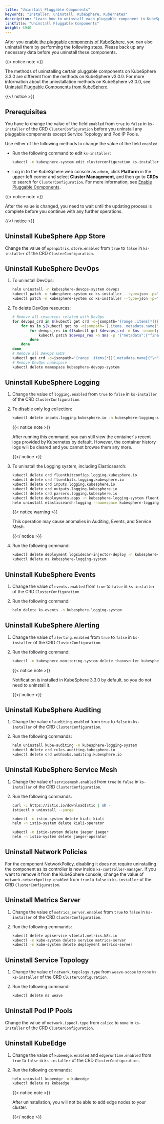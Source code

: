 ```yaml
---
title: "Uninstall Pluggable Components"
keywords: "Installer, uninstall, KubeSphere, Kubernetes"
description: "Learn how to uninstall each pluggable component in KubeSphere."
linkTitle: "Uninstall Pluggable Components"
Weight: 6940
---
```


After you [enable the pluggable components of KubeSphere](../../pluggable-components/), you can also uninstall them by performing the following steps. Please back up any necessary data before you uninstall these components.

{{< notice note >}}

The methods of uninstalling certain pluggable components on KubeSphere 3.3.0 are different from the methods on KubeSphere v3.0.0. For more information about the uninstallation methods on KubeSphere v3.0.0, see [Uninstall Pluggable Components from KubeSphere](https://v3-0.docs.kubesphere.io/docs/faq/installation/uninstall-pluggable-components/).

{{</ notice >}}

## Prerequisites

You have to change the value of the field `enabled` from `true` to `false` in `ks-installer` of the CRD `ClusterConfiguration` before you uninstall any pluggable components except Service Topology and Pod IP Pools. 

Use either of the following methods to change the value of the field `enabled`:

- Run the following command to edit `ks-installer`:

  ```bash
  kubectl -n kubesphere-system edit clusterconfiguration ks-installer
  ```

- Log in to the KubeSphere web console as `admin`, click **Platform** in the upper-left corner and select **Cluster Management**, and then go to **CRDs** to search for `ClusterConfiguration`. For more information, see [Enable Pluggable Components](../../../pluggable-components/).

{{< notice note >}}

After the value is changed, you need to wait until the updating process is complete before you continue with any further operations.

{{</ notice >}}

## Uninstall KubeSphere App Store

Change the value of `openpitrix.store.enabled` from `true` to `false` in `ks-installer` of the CRD `ClusterConfiguration`.

## Uninstall KubeSphere DevOps

1. To uninstall DevOps:

   ```bash
   helm uninstall -n kubesphere-devops-system devops
   kubectl patch -n kubesphere-system cc ks-installer --type=json -p='[{"op": "remove", "path": "/status/devops"}]'
   kubectl patch -n kubesphere-system cc ks-installer --type=json -p='[{"op": "replace", "path": "/spec/devops/enabled", "value": false}]'
   ```
2. To delete DevOps resources:

   ```bash
   # Remove all resources related with DevOps
   for devops_crd in $(kubectl get crd -o=jsonpath='{range .items[*]}{.metadata.name}{"\n"}{end}' | grep "devops.kubesphere.io"); do
       for ns in $(kubectl get ns -ojsonpath='{.items..metadata.name}'); do
           for devops_res in $(kubectl get $devops_crd -n $ns -oname); do
               kubectl patch $devops_res -n $ns -p '{"metadata":{"finalizers":[]}}' --type=merge
           done
       done
   done
   # Remove all DevOps CRDs
   kubectl get crd -o=jsonpath='{range .items[*]}{.metadata.name}{"\n"}{end}' | grep "devops.kubesphere.io" | xargs -I crd_name kubectl delete crd crd_name
   # Remove DevOps namespace
   kubectl delete namespace kubesphere-devops-system
   ```


## Uninstall KubeSphere Logging

1. Change the value of `logging.enabled` from `true` to `false` in `ks-installer` of the CRD `ClusterConfiguration`.

2. To disable only log collection:

   ```bash
   kubectl delete inputs.logging.kubesphere.io -n kubesphere-logging-system tail
   ```

   {{< notice note >}}

   After running this command, you can still view the container's recent logs provided by Kubernetes by default. However, the container history logs will be cleared and you cannot browse them any more. 

   {{</ notice >}}

3. To uninstall the Logging system, including Elasticsearch:

   ```bash
   kubectl delete crd fluentbitconfigs.logging.kubesphere.io
   kubectl delete crd fluentbits.logging.kubesphere.io
   kubectl delete crd inputs.logging.kubesphere.io
   kubectl delete crd outputs.logging.kubesphere.io
   kubectl delete crd parsers.logging.kubesphere.io
   kubectl delete deployments.apps -n kubesphere-logging-system fluentbit-operator
   helm uninstall elasticsearch-logging --namespace kubesphere-logging-system
   ```

   {{< notice warning >}}

   This operation may cause anomalies in Auditing, Events, and Service Mesh.

   {{</ notice >}}
   
4. Run the following command:

   ```bash
   kubectl delete deployment logsidecar-injector-deploy -n kubesphere-logging-system
   kubectl delete ns kubesphere-logging-system
   ```

## Uninstall KubeSphere Events

1. Change the value of `events.enabled` from `true` to `false` in `ks-installer` of the CRD `ClusterConfiguration`.

2. Run the following command:

   ```bash
   helm delete ks-events -n kubesphere-logging-system
   ```

## Uninstall KubeSphere Alerting

1. Change the value of `alerting.enabled` from `true` to `false` in `ks-installer` of the CRD `ClusterConfiguration`.

2. Run the following command:

   ```bash
   kubectl -n kubesphere-monitoring-system delete thanosruler kubesphere
   ```

   {{< notice note >}}

   Notification is installed in KubeSphere 3.3.0 by default, so you do not need to uninstall it.

   {{</ notice >}} 


## Uninstall KubeSphere Auditing

1. Change the value of `auditing.enabled` from `true` to `false` in `ks-installer` of the CRD `ClusterConfiguration`.

2. Run the following commands:

   ```bash
   helm uninstall kube-auditing -n kubesphere-logging-system
   kubectl delete crd rules.auditing.kubesphere.io
   kubectl delete crd webhooks.auditing.kubesphere.io
   ```

## Uninstall KubeSphere Service Mesh

1. Change the value of `servicemesh.enabled` from `true` to `false` in `ks-installer` of the CRD `ClusterConfiguration`.

2. Run the following commands:

   ```bash
   curl -L https://istio.io/downloadIstio | sh -
   istioctl x uninstall --purge
   
   kubectl -n istio-system delete kiali kiali
   helm -n istio-system delete kiali-operator
   
   kubectl -n istio-system delete jaeger jaeger
   helm -n istio-system delete jaeger-operator
   ```

## Uninstall Network Policies

For the component NetworkPolicy, disabling it does not require uninstalling the component as its controller is now inside `ks-controller-manager`. If you want to remove it from the KubeSphere console, change the value of `network.networkpolicy.enabled` from `true` to `false` in `ks-installer` of the CRD `ClusterConfiguration`.

## Uninstall Metrics Server

1. Change the value of `metrics_server.enabled` from `true` to `false` in `ks-installer` of the CRD `ClusterConfiguration`.

2. Run the following commands:

   ```bash
   kubectl delete apiservice v1beta1.metrics.k8s.io
   kubectl -n kube-system delete service metrics-server
   kubectl -n kube-system delete deployment metrics-server
   ```

## Uninstall Service Topology

1. Change the value of `network.topology.type` from `weave-scope` to `none` in `ks-installer` of the CRD `ClusterConfiguration`.

2. Run the following command:

   ```bash
   kubectl delete ns weave
   ```

## Uninstall Pod IP Pools

Change the value of `network.ippool.type` from `calico` to `none` in `ks-installer` of the CRD `ClusterConfiguration`.

## Uninstall KubeEdge

1. Change the value of `kubeedge.enabled` and `edgeruntime.enabled` from `true` to `false` in `ks-installer` of the CRD `ClusterConfiguration`.

2. Run the following commands:

   ```bash
   helm uninstall kubeedge -n kubeedge
   kubectl delete ns kubeedge
   ```

   {{< notice note >}}

   After uninstallation, you will not be able to add edge nodes to your cluster.

   {{</ notice >}}

